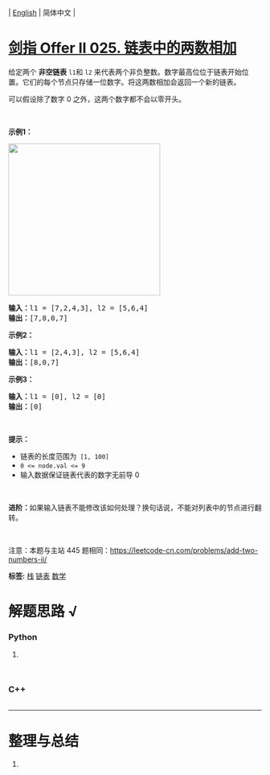 | [English](README_EN.md) | 简体中文 |

# [剑指 Offer II 025. 链表中的两数相加](https://leetcode.cn/problems/lMSNwu)
<p>给定两个 <strong>非空链表</strong> <code>l1</code>和 <code>l2</code>&nbsp;来代表两个非负整数。数字最高位位于链表开始位置。它们的每个节点只存储一位数字。将这两数相加会返回一个新的链表。</p>

<p>可以假设除了数字 0 之外，这两个数字都不会以零开头。</p>

<p>&nbsp;</p>

<p><strong>示例1：</strong></p>

<p><img alt="" src="https://pic.leetcode-cn.com/1626420025-fZfzMX-image.png" style="width: 302px; " /></p>

<pre>
<strong>输入：</strong>l1 = [7,2,4,3], l2 = [5,6,4]
<strong>输出：</strong>[7,8,0,7]
</pre>

<p><strong>示例2：</strong></p>

<pre>
<strong>输入：</strong>l1 = [2,4,3], l2 = [5,6,4]
<strong>输出：</strong>[8,0,7]
</pre>

<p><strong>示例3：</strong></p>

<pre>
<strong>输入：</strong>l1 = [0], l2 = [0]
<strong>输出：</strong>[0]
</pre>

<p>&nbsp;</p>

<p><strong>提示：</strong></p>

<ul>
	<li>链表的长度范围为<code> [1, 100]</code></li>
	<li><code>0 &lt;= node.val &lt;= 9</code></li>
	<li>输入数据保证链表代表的数字无前导 0</li>
</ul>

<p>&nbsp;</p>

<p><strong>进阶：</strong>如果输入链表不能修改该如何处理？换句话说，不能对列表中的节点进行翻转。</p>

<p>&nbsp;</p>

<p><meta charset="UTF-8" />注意：本题与主站 445&nbsp;题相同：<a href="https://leetcode-cn.com/problems/add-two-numbers-ii/">https://leetcode-cn.com/problems/add-two-numbers-ii/</a></p>

**标签:**  [栈](https://leetcode.cn/tag/stack) [链表](https://leetcode.cn/tag/linked-list) [数学](https://leetcode.cn/tag/math) 
# 解题思路 √

### Python

1. 

```python

```


```python

```

### C++

```cpp

```

---



# 整理与总结

1. 